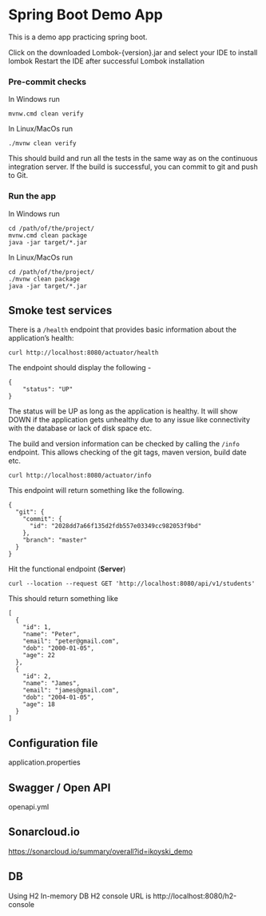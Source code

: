 # Spring Boot Demo App

This is a demo app practicing spring boot.

Click on the downloaded Lombok-{version}.jar and select your IDE to install lombok
Restart the IDE after successful Lombok installation

### Pre-commit checks

In Windows run

```
mvnw.cmd clean verify
```

In Linux/MacOs run

```
./mvnw clean verify
```

This should build and run all the tests in the same way as on the continuous integration server.  If the build is successful, you can commit to git and push to Git.

### Run the app

In Windows run

```
cd /path/of/the/project/
mvnw.cmd clean package
java -jar target/*.jar
```
In Linux/MacOs run

```
cd /path/of/the/project/
./mvnw clean package
java -jar target/*.jar
```

## Smoke test services

There is a `/health` endpoint that provides basic information about the application’s health:

```
curl http://localhost:8080/actuator/health
```

The endpoint should display the following -

```
{
    "status": "UP"
}
```

The status will be UP as long as the application is healthy. It will show DOWN if the application gets 
unhealthy due to any issue like connectivity with the database or lack of disk space etc. 

The build and version information can be checked by calling the `/info` endpoint.  This allows checking of the git tags, maven version, build date etc.

```
curl http://localhost:8080/actuator/info
```

This endpoint will return something like the following.

```
{
  "git": {
    "commit": {
      "id": "2028dd7a66f135d2fdb557e03349cc982053f9bd"
    },
    "branch": "master"
  }
}
```

Hit the functional endpoint (**Server**)

```
curl --location --request GET 'http://localhost:8080/api/v1/students'
```

This should return something like

```
[
  {
    "id": 1,
    "name": "Peter",
    "email": "peter@gmail.com",
    "dob": "2000-01-05",
    "age": 22
  },
  {
    "id": 2,
    "name": "James",
    "email": "james@gmail.com",
    "dob": "2004-01-05",
    "age": 18
  }
]
```

## Configuration file

application.properties

## Swagger / Open API

openapi.yml

## Sonarcloud.io

https://sonarcloud.io/summary/overall?id=ikoyski_demo

## DB

Using H2 In-memory DB
H2 console URL is http://localhost:8080/h2-console
